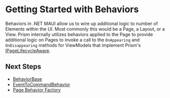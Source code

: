 # Getting Started with Behaviors

Behaviors in .NET MAUI allow us to wire up additional logic to number of Elements within the UI. Most commonly this would be a Page, a Layout, or a View. Prism internally utilizes behaviors applied to the Page to provide additional logic on Pages to invoke a call to the `OnAppearing` and `OnDisappearing` methods for ViewModels that implement Prism's [IPageLifecycleAware](../appmodel/pagelifecycleaware.md).

## Next Steps

- [BehaviorBase](behaviorbase.md)
- [EventToCommandBehavior](eventtocommandbehavior.md)
- [Page Behavior Factory](pagebehaviorfactory.md)